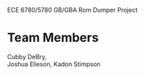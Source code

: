 ECE 6780/5780 GB/GBA Rom Dumper Project

# Team Members
Cubby DeBry,  
Joshua Elieson,
Kadon Stimpson

